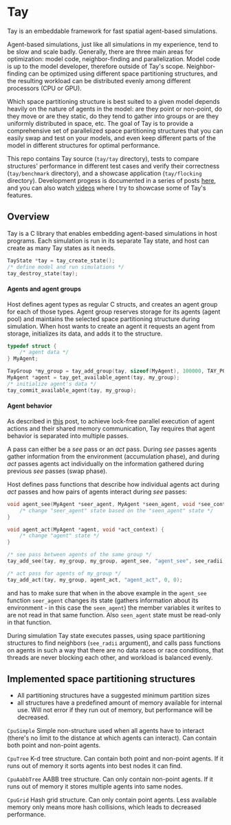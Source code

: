 # Tay

Tay is an embeddable framework for fast spatial agent-based simulations.

Agent-based simulations, just like all simulations in my experience, tend to be slow and scale badly. Generally, there are three main areas for optimization: model code, neighbor-finding and parallelization. Model code is up to the model developer, therefore outside of Tay's scope. Neighbor-finding can be optimized using different space partitioning structures, and the resulting workload can be distributed evenly among different processors (CPU or GPU).

Which space partitioning structure is best suited to a given model depends heavily on the nature of agents in the model: are they point or non-point, do they move or are they static, do they tend to gather into groups or are they uniformly distributed in space, etc. The goal of Tay is to provide a comprehensive set of parallelized space partitioning structures that you can easily swap and test on your models, and even keep different parts of the model in different structures for optimal performance.

This repo contains Tay source (`tay/tay` directory), tests to compare structures' performance in different test cases and verify their correctness (`tay/benchmark` directory), and a showcase application (`tay/flocking` directory). Development progess is documented in a series of posts [here](https://bcace.github.io), and you can also watch [videos](https://www.youtube.com/watch?v=DD93xIQqz5s) where I try to showcase some of Tay's features.

## Overview

Tay is a C library that enables embedding agent-based simulations in host programs. Each simulation is run in its separate Tay state, and host can create as many Tay states as it needs.

```C
TayState *tay = tay_create_state();
/* define model and run simulations */
tay_destroy_state(tay);
```

#### Agents and agent groups

Host defines agent types as regular C structs, and creates an agent group for each of those types. Agent group reserves storage for its agents (agent pool) and maintains the selected space partitioning structure during simulation. When host wants to create an agent it requests an agent from storage, initializes its data, and adds it to the structure.

```C
typedef struct {
    /* agent data */
} MyAgent;

TayGroup *my_group = tay_add_group(tay, sizeof(MyAgent), 100000, TAY_POINT);
MyAgent *agent = tay_get_available_agent(tay, my_group);
/* initialize agent's data */
tay_commit_available_agent(tay, my_group);
```

#### Agent behavior

As described in [this](https://bcace.github.io/ochre.html) post, to achieve lock-free parallel execution of agent actions and their shared memory communication, Tay requires that agent behavior is separated into multiple passes.

A pass can either be a *see* pass or an *act* pass. During *see* passes agents gather information from the environment (accumulation phase), and during *act* passes agents act individually on the information gathered during previous *see* passes (swap phase).

Host defines pass functions that describe how individual agents act during *act* passes and how pairs of agents interact during *see* passes:

```C
void agent_see(MyAgent *seer_agent, MyAgent *seen_agent, void *see_context) {
    /* change "seer_agent" state based on the "seen_agent" state */
}

void agent_act(MyAgent *agent, void *act_context) {
    /* change "agent" state */
}

/* see pass between agents of the same group */
tay_add_see(tay, my_group, my_group, agent_see, "agent_see", see_radii, 0, 0);

/* act pass for agents of my_group */
tay_add_act(tay, my_group, agent_act, "agent_act", 0, 0);
```

and has to make sure that when in the above example in the `agent_see` function `seer_agent` changes its state (gathers information about its environment - in this case the `seen_agent`) the member variables it writes to are not read in that same function. Also `seen_agent` state must be read-only in that function.

During simulation Tay state executes passes, using space partitioning structures to find neighbors (`see_radii` argument), and calls pass functions on agents in such a way that there are no data races or race conditions, that threads are never blocking each other, and workload is balanced evenly.

## Implemented space partitioning structures

- All partitioning structures have a suggested minimum partition sizes
- all structures have a predefined amount of memory available for internal use. Will not error if they run out of memory, but performance will be decreased.

`CpuSimple` Simple non-structure used when all agents have to interact (there's no limit to the distance at which agents can interact). Can contain both point and non-point agents.

`CpuTree` K-d tree structure. Can contain both point and non-point agents. If it runs out of memory it sorts agents into best nodes it can find.

`CpuAabbTree` AABB tree structure. Can only contain non-point agents. If it runs out of memory it stores multiple agents into same nodes.

`CpuGrid` Hash grid structure. Can only contain point agents. Less available memory only means more hash collisions, which leads to decreased performance.
